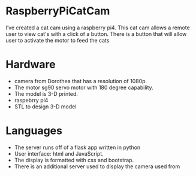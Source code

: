 # RaspberryPiCatCam

I’ve created a cat cam using a raspberry pi4. This cat cam allows a remote user to view cat's with a click of a button. There is a button that will allow user to activate the motor to feed the cats

# Hardware
- camera from Dorothea that has a resolution of 1080p.
- The motor sg90 servo motor with 180 degree capability.
- The model is 3-D printed.
- raspebrry pi4
- STL to design 3-D model 

# Languages
- The server runs off of a flask app written in python
- User interface: html and JavaScript.
- The display is formatted with css and bootstrap.
- There is an additional server used to display the camera used from 
